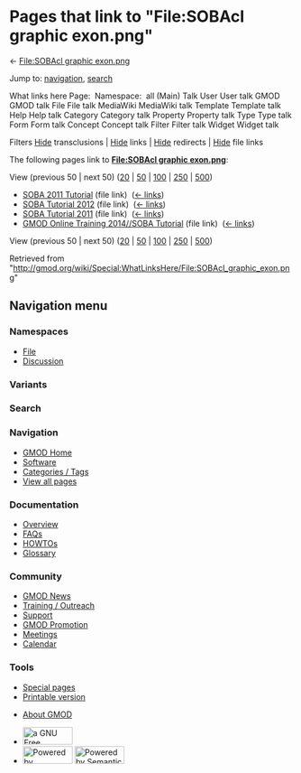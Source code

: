 <div id="mw-page-base" class="noprint">

</div>

<div id="mw-head-base" class="noprint">

</div>

<div id="content" class="mw-body" role="main">

<span id="top"></span>

<div id="mw-js-message" style="display:none;">

</div>



# <span dir="auto">Pages that link to "File:SOBAcl graphic exon.png"</span>

<div id="bodyContent">

<div id="contentSub">

← [File:SOBAcl graphic
exon.png](/wiki/File:SOBAcl_graphic_exon.png "File:SOBAcl graphic exon.png")

</div>

<div id="jump-to-nav" class="mw-jump">

Jump to: [navigation](#mw-navigation), [search](#p-search)

</div>

<div id="mw-content-text">

What links here Page:  Namespace:  all (Main) Talk User User talk GMOD
GMOD talk File File talk MediaWiki MediaWiki talk Template Template talk
Help Help talk Category Category talk Property Property talk Type Type
talk Form Form talk Concept Concept talk Filter Filter talk Widget
Widget talk

Filters
[Hide](/mediawiki/index.php?title=Special:WhatLinksHere/File:SOBAcl_graphic_exon.png&hidetrans=1 "Special:WhatLinksHere/File:SOBAcl graphic exon.png")
transclusions \|
[Hide](/mediawiki/index.php?title=Special:WhatLinksHere/File:SOBAcl_graphic_exon.png&hidelinks=1 "Special:WhatLinksHere/File:SOBAcl graphic exon.png")
links \|
[Hide](/mediawiki/index.php?title=Special:WhatLinksHere/File:SOBAcl_graphic_exon.png&hideredirs=1 "Special:WhatLinksHere/File:SOBAcl graphic exon.png")
redirects \|
[Hide](/mediawiki/index.php?title=Special:WhatLinksHere/File:SOBAcl_graphic_exon.png&hideimages=1 "Special:WhatLinksHere/File:SOBAcl graphic exon.png")
file links

The following pages link to **[File:SOBAcl graphic
exon.png](/wiki/File:SOBAcl_graphic_exon.png "File:SOBAcl graphic exon.png")**:

View (previous 50 \| next 50)
([20](/mediawiki/index.php?title=Special:WhatLinksHere/File:SOBAcl_graphic_exon.png&limit=20 "Special:WhatLinksHere/File:SOBAcl graphic exon.png")
\|
[50](/mediawiki/index.php?title=Special:WhatLinksHere/File:SOBAcl_graphic_exon.png&limit=50 "Special:WhatLinksHere/File:SOBAcl graphic exon.png")
\|
[100](/mediawiki/index.php?title=Special:WhatLinksHere/File:SOBAcl_graphic_exon.png&limit=100 "Special:WhatLinksHere/File:SOBAcl graphic exon.png")
\|
[250](/mediawiki/index.php?title=Special:WhatLinksHere/File:SOBAcl_graphic_exon.png&limit=250 "Special:WhatLinksHere/File:SOBAcl graphic exon.png")
\|
[500](/mediawiki/index.php?title=Special:WhatLinksHere/File:SOBAcl_graphic_exon.png&limit=500 "Special:WhatLinksHere/File:SOBAcl graphic exon.png"))

- [SOBA 2011 Tutorial](/wiki/SOBA_2011_Tutorial "SOBA 2011 Tutorial")
  (file link) ‎ <span class="mw-whatlinkshere-tools">([←
  links](/mediawiki/index.php?title=Special:WhatLinksHere&target=SOBA+2011+Tutorial "Special:WhatLinksHere"))</span>
- [SOBA Tutorial 2012](/wiki/SOBA_Tutorial_2012 "SOBA Tutorial 2012")
  (file link) ‎ <span class="mw-whatlinkshere-tools">([←
  links](/mediawiki/index.php?title=Special:WhatLinksHere&target=SOBA+Tutorial+2012 "Special:WhatLinksHere"))</span>
- [SOBA Tutorial 2011](/wiki/SOBA_Tutorial_2011 "SOBA Tutorial 2011")
  (file link) ‎ <span class="mw-whatlinkshere-tools">([←
  links](/mediawiki/index.php?title=Special:WhatLinksHere&target=SOBA+Tutorial+2011 "Special:WhatLinksHere"))</span>
- [GMOD Online Training 2014//SOBA
  Tutorial](/wiki/GMOD_Online_Training_2014//SOBA_Tutorial "GMOD Online Training 2014//SOBA Tutorial")
  (file link) ‎ <span class="mw-whatlinkshere-tools">([←
  links](/mediawiki/index.php?title=Special:WhatLinksHere&target=GMOD+Online+Training+2014%2F%2FSOBA+Tutorial "Special:WhatLinksHere"))</span>

View (previous 50 \| next 50)
([20](/mediawiki/index.php?title=Special:WhatLinksHere/File:SOBAcl_graphic_exon.png&limit=20 "Special:WhatLinksHere/File:SOBAcl graphic exon.png")
\|
[50](/mediawiki/index.php?title=Special:WhatLinksHere/File:SOBAcl_graphic_exon.png&limit=50 "Special:WhatLinksHere/File:SOBAcl graphic exon.png")
\|
[100](/mediawiki/index.php?title=Special:WhatLinksHere/File:SOBAcl_graphic_exon.png&limit=100 "Special:WhatLinksHere/File:SOBAcl graphic exon.png")
\|
[250](/mediawiki/index.php?title=Special:WhatLinksHere/File:SOBAcl_graphic_exon.png&limit=250 "Special:WhatLinksHere/File:SOBAcl graphic exon.png")
\|
[500](/mediawiki/index.php?title=Special:WhatLinksHere/File:SOBAcl_graphic_exon.png&limit=500 "Special:WhatLinksHere/File:SOBAcl graphic exon.png"))

</div>

<div class="printfooter">

Retrieved from
"<http://gmod.org/wiki/Special:WhatLinksHere/File:SOBAcl_graphic_exon.png>"

</div>

<div id="catlinks" class="catlinks catlinks-allhidden">

</div>

<div class="visualClear">

</div>

</div>

</div>

<div id="mw-navigation">

## Navigation menu

<div id="mw-head">



<div id="left-navigation">

<div id="p-namespaces" class="vectorTabs" role="navigation"
aria-labelledby="p-namespaces-label">

### Namespaces

- <span id="ca-nstab-image"><a href="/wiki/File:SOBAcl_graphic_exon.png" accesskey="c"
  title="View the file page [c]">File</a></span>
- <span id="ca-talk"><a
  href="/mediawiki/index.php?title=File_talk:SOBAcl_graphic_exon.png&amp;action=edit&amp;redlink=1"
  accesskey="t"
  title="Discussion about the content page [t]">Discussion</a></span>

</div>

<div id="p-variants" class="vectorMenu emptyPortlet" role="navigation"
aria-labelledby="p-variants-label">

### 

### Variants[](#)

<div class="menu">

</div>

</div>

</div>

<div id="right-navigation">





</div>

<div id="p-search" role="search">

### Search

<div id="simpleSearch">

</div>

</div>

</div>

</div>

<div id="mw-panel">

<div id="p-logo" role="banner">

<a href="/wiki/Main_Page"
style="background-image: url(http://gmod.org/images/GMOD-cogs.png);"
title="Visit the main page"></a>

</div>

<div id="p-Navigation" class="portal" role="navigation"
aria-labelledby="p-Navigation-label">

### Navigation

<div class="body">

- <span id="n-GMOD-Home">[GMOD Home](/wiki/Main_Page)</span>
- <span id="n-Software">[Software](/wiki/GMOD_Components)</span>
- <span id="n-Categories-.2F-Tags">[Categories /
  Tags](/wiki/Categories)</span>
- <span id="n-View-all-pages">[View all
  pages](/wiki/Special:AllPages)</span>

</div>

</div>

<div id="p-Documentation" class="portal" role="navigation"
aria-labelledby="p-Documentation-label">

### Documentation

<div class="body">

- <span id="n-Overview">[Overview](/wiki/Overview)</span>
- <span id="n-FAQs">[FAQs](/wiki/Category:FAQ)</span>
- <span id="n-HOWTOs">[HOWTOs](/wiki/Category:HOWTO)</span>
- <span id="n-Glossary">[Glossary](/wiki/Glossary)</span>

</div>

</div>

<div id="p-Community" class="portal" role="navigation"
aria-labelledby="p-Community-label">

### Community

<div class="body">

- <span id="n-GMOD-News">[GMOD News](/wiki/GMOD_News)</span>
- <span id="n-Training-.2F-Outreach">[Training /
  Outreach](/wiki/Training_and_Outreach)</span>
- <span id="n-Support">[Support](/wiki/Support)</span>
- <span id="n-GMOD-Promotion">[GMOD
  Promotion](/wiki/GMOD_Promotion)</span>
- <span id="n-Meetings">[Meetings](/wiki/Meetings)</span>
- <span id="n-Calendar">[Calendar](/wiki/Calendar)</span>

</div>

</div>

<div id="p-tb" class="portal" role="navigation"
aria-labelledby="p-tb-label">

### Tools

<div class="body">

- <span id="t-specialpages"><a href="/wiki/Special:SpecialPages" accesskey="q"
  title="A list of all special pages [q]">Special pages</a></span>
- <span id="t-print"><a
  href="/mediawiki/index.php?title=Special:WhatLinksHere/File:SOBAcl_graphic_exon.png&amp;printable=yes"
  rel="alternate" accesskey="p"
  title="Printable version of this page [p]">Printable version</a></span>

</div>

</div>

</div>

</div>

<div id="footer" role="contentinfo">

- <span id="footer-places-about">[About
  GMOD](/wiki/GMOD:About "GMOD:About")</span>

<!-- -->

- <span id="footer-copyrightico">[<img src="http://www.gnu.org/graphics/gfdl-logo-small.png" width="88"
  height="31" alt="a GNU Free Documentation License" />](http://www.gnu.org/licenses/fdl-1.3.html)</span>
- <span id="footer-poweredbyico">[<img src="/mediawiki/skins/common/images/poweredby_mediawiki_88x31.png"
  width="88" height="31" alt="Powered by MediaWiki" />](//www.mediawiki.org/)
  [<img
  src="/mediawiki/extensions/SemanticMediaWiki/includes/../resources/images/smw_button.png"
  width="88" height="31" alt="Powered by Semantic MediaWiki" />](https://www.semantic-mediawiki.org/wiki/Semantic_MediaWiki)</span>

<div style="clear:both">

</div>

</div>
